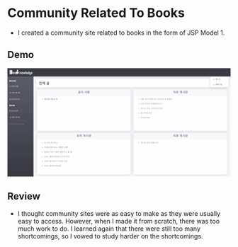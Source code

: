 # Community Related To Books
- I created a community site related to books in the form of JSP Model 1.

## Demo
<img src="src/main/webapp/resources/img/demo.gif">

## Review
- I thought community sites were as easy to make as they were usually easy to access. However, when I made it from scratch, there was too much work to do. I learned again that there were still too many shortcomings, so I vowed to study harder on the shortcomings.